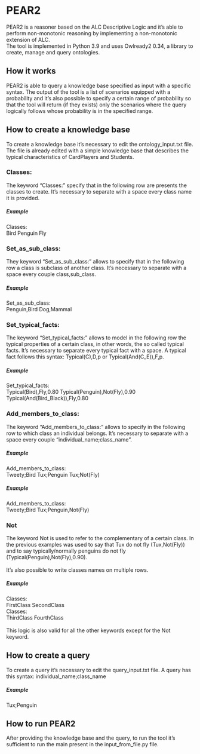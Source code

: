 # PEAR2
PEAR2 is a reasoner based on the ALC Descriptive Logic and it’s able to perform non-monotonic reasoning by implementing a non-monotonic extension of ALC.\
The tool is implemented in Python 3.9 and uses Owlready2 0.34, a library to create, manage and query ontologies.
## How it works
PEAR2 is able to query a knowledge base specified as input with a specific syntax. The output of the tool is a list of scenarios equipped with a probability and it’s also possible to specify a certain range of probability so that the tool will return (if they exists) only the scenarios where the query logically follows whose probability is in the specified range.
## How to create a knowledge base
To create a knowledge base it’s necessary to edit the ontology_input.txt file.\
The file is already edited with a simple knowledge base that describes the typical characteristics of CardPlayers and Students.
### Classes:
The keyword “Classes:” specify that in the following row are presents the classes to create. It’s necessary to separate with a space every class name it is provided.
##### Example
Classes:\
Bird Penguin Fly
### Set_as_sub_class:
They keyword “Set_as_sub_class:” allows to specify that in the following row a class is subclass of another class. It’s necessary to separate with a space every couple class,sub_class.
##### Example
Set_as_sub_class:\
Penguin,Bird Dog,Mammal
### Set_typical_facts:
The keyword “Set_typical_facts:” allows to model in the following row the typical properties of a certain class, in other words, the so called typical facts. It’s necessary to separate every typical fact with a space. A typical fact follows this syntax: Typical(C),D,p or Typical(And(C_E)),F,p.
##### Example
Set_typical_facts:\
Typical(Bird),Fly,0.80 Typical(Penguin),Not(Fly),0.90 Typical(And(Bird_Black)),Fly,0.80
### Add_members_to_class:
The keyword “Add_members_to_class:” allows to specify in the following row to which class an individual belongs. It’s necessary to separate with a space every couple “individual_name;class_name”.
##### Example
Add_members_to_class:\
Tweety;Bird Tux;Penguin Tux;Not(Fly)
##### Example
Add_members_to_class:\
Tweety;Bird Tux;Penguin,Not(Fly)
### Not
The keyword Not is used to refer to the complementary of a certain class. In the previous examples was used to say that Tux do not fly (Tux,Not(Fly)) and to say typically/normally penguins do not fly (Typical(Penguin),Not(Fly),0.90).\
\
It’s also possible to write classes names on multiple rows.
##### Example 
Classes:\
FirstClass SecondClass\
Classes:\
ThirdClass FourthClass\
\
This logic is also valid for all the other keywords except for the Not keyword.
## How to create a query
To create a query it’s necessary to edit the query_input.txt file. A query has this syntax: individual_name;class_name
##### Example
Tux;Penguin
## How to run PEAR2
After providing the knowledge base and the query, to run the tool it’s sufficient to run the main present in the input_from_file.py file.
